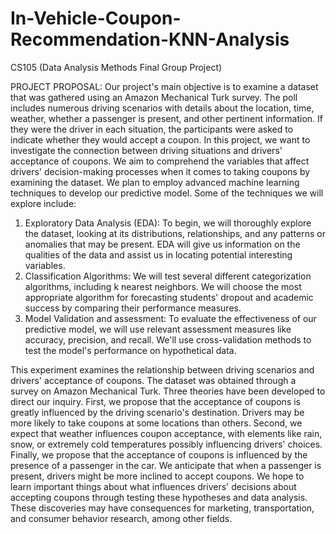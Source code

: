 # In-Vehicle-Coupon-Recommendation-KNN-Analysis
CS105 (Data Analysis Methods Final Group Project)

PROJECT PROPOSAL: 
Our project's main objective is to examine a dataset that was gathered using an Amazon
Mechanical Turk survey. The poll includes numerous driving scenarios with details about the location, time, weather, whether a passenger is present, and other pertinent information. If they were the driver in each situation, the participants were asked to indicate whether they would accept a coupon.
In this project, we want to investigate the connection between driving situations and drivers' acceptance of coupons. We aim to comprehend the variables that affect drivers' decision-making processes when it comes to taking coupons by examining the dataset.
We plan to employ advanced machine learning techniques to develop our predictive model. Some of the techniques we will explore include:
1. Exploratory Data Analysis (EDA): To begin, we will thoroughly explore the dataset, looking at its distributions, relationships, and any patterns or anomalies that may be present. EDA will give us information on the qualities of the data and assist us in locating potential interesting variables.
2. Classification Algorithms: We will test several different categorization algorithms, including k nearest neighbors. We will choose the most appropriate algorithm for forecasting students' dropout and academic success by comparing their performance measures.
3. Model Validation and assessment: To evaluate the effectiveness of our predictive model, we will use relevant assessment measures like accuracy, precision, and recall. We'll use cross-validation methods to test the model's performance on hypothetical data.

This experiment examines the relationship between driving scenarios and drivers'
acceptance of coupons. The dataset was obtained through a survey on Amazon Mechanical Turk. Three theories have been developed to direct our inquiry. First, we propose that the acceptance of coupons is greatly influenced by the driving scenario's destination. Drivers may be more likely to take coupons at some locations than others. Second, we expect that weather influences coupon acceptance, with elements like rain, snow, or extremely cold temperatures possibly influencing drivers' choices. Finally, we propose that the acceptance of coupons is influenced by the presence of a passenger in the car. We anticipate that when a passenger is present, drivers might be more inclined to accept coupons.
We hope to learn important things about what influences drivers' decisions about accepting coupons through testing these hypotheses and data analysis. These discoveries may have consequences for marketing, transportation, and consumer behavior research, among other fields.
